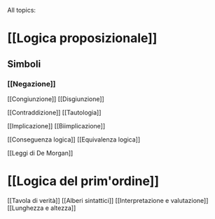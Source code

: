 All topics:

# [[Logica proposizionale]]

## Simboli

### [[Negazione]]

[[Congiunzione]]
[[Disgiunzione]]

[[Contraddizione]]
[[Tautologia]]

[[Implicazione]]
[[Biimplicazione]]

[[Conseguenza logica]]
[[Equivalenza logica]]

[[Leggi di De Morgan]]




# [[Logica del prim'ordine]]



[[Tavola di verità]]
[[Alberi sintattici]]
[[Interpretazione e valutazione]]
[[Lunghezza e altezza]]
